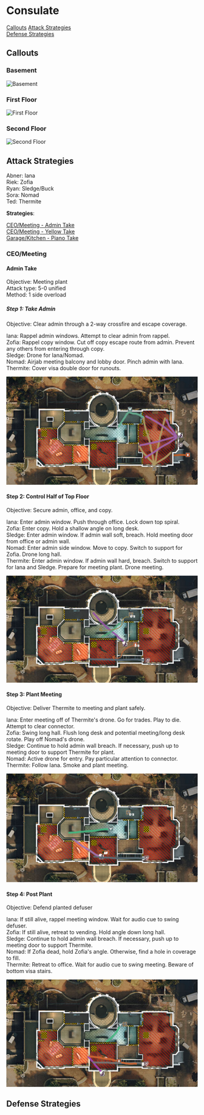 # Consulate

[Callouts](#callouts)
[Attack Strategies](#attack-strategies)\
[Defense Strategies](#defense-strategies)

## Callouts

### Basement

![Basement](images/consulate_basement_callouts.png)

### First Floor

![First Floor](images/consulate_first_floor_callouts.png)

### Second Floor

![Second Floor](images/consulate_second_floor_callouts.png)

## Attack Strategies

Abner: Iana\
Riek: Zofia\
Ryan: Sledge/Buck\
Sora: Nomad\
Ted: Thermite

**Strategies**:

[CEO/Meeting - Admin Take](#admin-take)\
[CEO/Meeting - Yellow Take](#yellow-take)\
[Garage/Kitchen - Piano Take](#piano-take)

### CEO/Meeting

#### Admin Take

Objective: Meeting plant\
Attack type: 5-0 unified\
Method: 1 side overload

##### Step 1: Take Admin

Objective: Clear admin through a 2-way crossfire and escape coverage.

Iana: Rappel admin windows. Attempt to clear admin from rappel.\
Zofia: Rappel copy window. Cut off copy escape route from admin. Prevent any others from entering through copy.\
Sledge: Drone for Iana/Nomad.\
Nomad: Airjab meeting balcony and lobby door. Pinch admin with Iana.\
Thermite: Cover visa double door for runouts.

![Admin Step 1](images/consulate_admin_1.png)

#### Step 2: Control Half of Top Floor

Objective: Secure admin, office, and copy.

Iana: Enter admin window. Push through office. Lock down top spiral.\
Zofia: Enter copy. Hold a shallow angle on long desk.\
Sledge: Enter admin window. If admin wall soft, breach. Hold meeting door from office or admin wall.\
Nomad: Enter admin side window. Move to copy. Switch to support for Zofia. Drone long hall.\
Thermite: Enter admin window. If admin wall hard, breach. Switch to support for Iana and Sledge. Prepare for meeting plant. Drone meeting.

![Admin Step 2](images/consulate_admin_2.png)

#### Step 3: Plant Meeting

Objective: Deliver Thermite to meeting and plant safely.

Iana: Enter meeting off of Thermite's drone. Go for trades. Play to die. Attempt to clear connector.\
Zofia: Swing long hall. Flush long desk and potential meeting/long desk rotate. Play off Nomad's drone.\
Sledge: Continue to hold admin wall breach. If necessary, push up to meeting door to support Thermite for plant.\
Nomad: Active drone for entry. Pay particular attention to connector.\
Thermite: Follow Iana. Smoke and plant meeting.

![Admin Step 3](images/consulate_admin_3.png)

#### Step 4: Post Plant

Objective: Defend planted defuser

Iana: If still alive, rappel meeting window. Wait for audio cue to swing defuser.\
Zofia: If still alive, retreat to vending. Hold angle down long hall.\
Sledge: Continue to hold admin wall breach. If necessary, push up to meeting door to support Thermite.\
Nomad: If Zofia dead, hold Zofia's angle. Otherwise, find a hole in coverage to fill.\
Thermite: Retreat to office. Wait for audio cue to swing meeting. Beware of bottom visa stairs.

![Admin Step 4](images/consulate_admin_4.png)

## Defense Strategies
